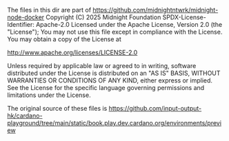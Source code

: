 The files in this dir are part of https://github.com/midnightntwrk/midnight-node-docker
Copyright (C) 2025 Midnight Foundation
SPDX-License-Identifier: Apache-2.0
Licensed under the Apache License, Version 2.0 (the "License");
You may not use this file except in compliance with the License.
You may obtain a copy of the License at

 http://www.apache.org/licenses/LICENSE-2.0

Unless required by applicable law or agreed to in writing, software
distributed under the License is distributed on an "AS IS" BASIS,
WITHOUT WARRANTIES OR CONDITIONS OF ANY KIND, either express or implied.
See the License for the specific language governing permissions and
limitations under the License.

The original source of these files is https://github.com/input-output-hk/cardano-playground/tree/main/static/book.play.dev.cardano.org/environments/preview
